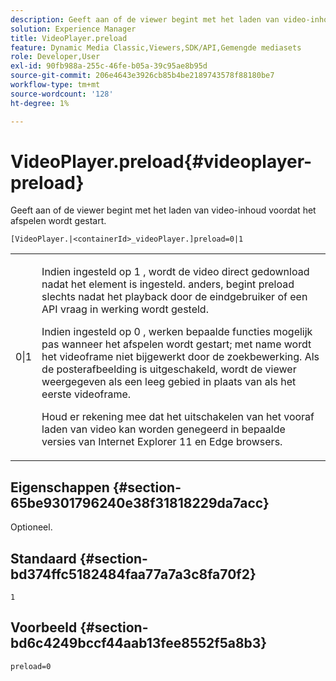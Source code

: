```yaml
---
description: Geeft aan of de viewer begint met het laden van video-inhoud voordat het afspelen wordt gestart.
solution: Experience Manager
title: VideoPlayer.preload
feature: Dynamic Media Classic,Viewers,SDK/API,Gemengde mediasets
role: Developer,User
exl-id: 90fb988a-255c-46fe-b05a-39c95ae8b95d
source-git-commit: 206e4643e3926cb85b4be2189743578f88180be7
workflow-type: tm+mt
source-wordcount: '128'
ht-degree: 1%

---
```


# VideoPlayer.preload{#videoplayer-preload}

Geeft aan of de viewer begint met het laden van video-inhoud voordat het afspelen wordt gestart.

`[VideoPlayer.|<containerId>_videoPlayer.]preload=0|1`

<table id="table_AE7AAFA9B4374E31B51D06511EB96401"> 
 <tbody> 
  <tr> 
   <td colname="col1"> <p> <span class="codeph"> 0|1  </span> </p> </td> 
   <td colname="col2"> <p> Indien ingesteld op <span class="codeph"> 1 </span>, wordt de video direct gedownload nadat het element is ingesteld. anders, begint preload slechts nadat het playback door de eindgebruiker of een API vraag in werking wordt gesteld. </p> <p>Indien ingesteld op <span class="codeph"> 0 </span>, werken bepaalde functies mogelijk pas wanneer het afspelen wordt gestart; met name wordt het videoframe niet bijgewerkt door de zoekbewerking. Als de posterafbeelding is uitgeschakeld, wordt de viewer weergegeven als een leeg gebied in plaats van als het eerste videoframe. </p> <p>Houd er rekening mee dat het uitschakelen van het vooraf laden van video kan worden genegeerd in bepaalde versies van Internet Explorer 11 en Edge browsers. </p> </td> 
  </tr> 
 </tbody> 
</table>

## Eigenschappen {#section-65be9301796240e38f31818229da7acc}

Optioneel.

## Standaard {#section-bd374ffc5182484faa77a7a3c8fa70f2}

`1`

## Voorbeeld {#section-bd6c4249bccf44aab13fee8552f5a8b3}

`preload=0`
